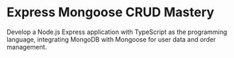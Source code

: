# Express Mongoose CRUD Mastery

Develop a Node.js Express application with TypeScript as the programming language, integrating MongoDB with Mongoose for user data and order management.
